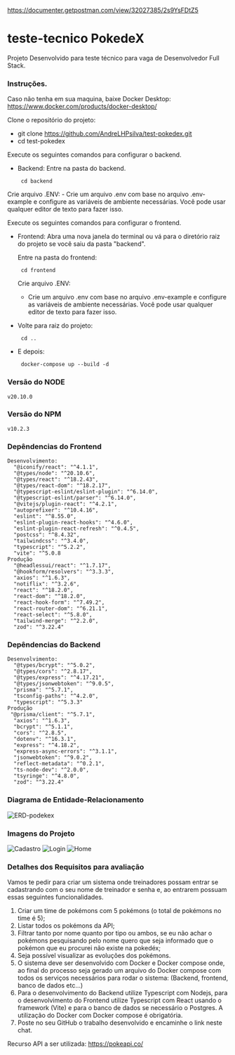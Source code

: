 https://documenter.getpostman.com/view/32027385/2s9YsFDtZ5

# teste-tecnico PokedeX

Projeto Desenvolvido para teste técnico para vaga de Desenvolvedor Full Stack.

### Instruções.

Caso não tenha em sua maquina, baixe Docker Desktop:
   https://www.docker.com/products/docker-desktop/

Clone o repositório do projeto:
-  git clone https://github.com/AndreLHPsilva/test-pokedex.git
-  cd test-pokedex

Execute os seguintes comandos para configurar o backend.
-  Backend:
  Entre na pasta do backend.
      ```
       cd backend
      ```
  Crie arquivo .ENV:
      -  Crie um arquivo .env com base no arquivo .env-example e configure as variáveis de ambiente necessárias. Você pode usar qualquer editor de texto para fazer isso.

Execute os seguintes comandos para configurar o frontend.
-  Frontend:
  Abra uma nova janela do terminal ou vá para o diretório raiz do projeto se você saiu da pasta "backend".

    Entre na pasta do frontend:
      ```
       cd frontend
      ```
    Crie arquivo .ENV:
      -  Crie um arquivo .env com base no arquivo .env-example e configure as variáveis de ambiente necessárias. Você pode usar qualquer editor de texto para fazer isso.

-  Volte para raiz do projeto:
    ```
     cd ..
    ```
- E depois:
    ```
     docker-compose up --build -d
    ```

### Versão do NODE   
    v20.10.0
### Versão do NPM   
    v10.2.3
    
### Depêndencias do Frontend
    Desenvolvimento: 
      "@iconify/react": "^4.1.1",
      "@types/node": "^20.10.6",
      "@types/react": "^18.2.43",
      "@types/react-dom": "^18.2.17",
      "@typescript-eslint/eslint-plugin": "^6.14.0",
      "@typescript-eslint/parser": "^6.14.0",
      "@vitejs/plugin-react": "^4.2.1",
      "autoprefixer": "^10.4.16",
      "eslint": "^8.55.0",
      "eslint-plugin-react-hooks": "^4.6.0",
      "eslint-plugin-react-refresh": "^0.4.5",
      "postcss": "^8.4.32",
      "tailwindcss": "^3.4.0",
      "typescript": "^5.2.2",
      "vite": "^5.0.8
    Produção
      "@headlessui/react": "^1.7.17",
      "@hookform/resolvers": "^3.3.3",
      "axios": "^1.6.3",
      "notiflix": "^3.2.6",
      "react": "^18.2.0",
      "react-dom": "^18.2.0",
      "react-hook-form": "^7.49.2",
      "react-router-dom": "^6.21.1",
      "react-select": "^5.8.0",
      "tailwind-merge": "^2.2.0",
      "zod": "^3.22.4"
### Depêndencias do Backend
    Desenvolvimento: 
      "@types/bcrypt": "^5.0.2",
      "@types/cors": "^2.8.17",
      "@types/express": "^4.17.21",
      "@types/jsonwebtoken": "^9.0.5",
      "prisma": "^5.7.1",
      "tsconfig-paths": "^4.2.0",
      "typescript": "^5.3.3"
    Produção
     "@prisma/client": "^5.7.1",
      "axios": "^1.6.3",
      "bcrypt": "^5.1.1",
      "cors": "^2.8.5",
      "dotenv": "^16.3.1",
      "express": "^4.18.2",
      "express-async-errors": "^3.1.1",
      "jsonwebtoken": "^9.0.2",
      "reflect-metadata": "^0.2.1",
      "ts-node-dev": "^2.0.0",
      "tsyringe": "^4.8.0",
      "zod": "^3.22.4"
     
### Diagrama de Entidade-Relacionamento
![ERD-podekex](https://github.com/AndreLHPsilva/test-pokedex/assets/112219645/c74b951b-28d2-404a-9ca4-dafa4f39bd55)

### Imagens do Projeto
![Cadastro](https://github.com/AndreLHPsilva/test-pokedex/assets/112219645/8e2b8d16-4ac3-4fd1-ab5a-901c3b474618)
![Login](https://github.com/AndreLHPsilva/test-pokedex/assets/112219645/b3bf30c6-f2bb-468c-8284-64e66bf74500)
![Home](https://github.com/AndreLHPsilva/test-pokedex/assets/112219645/f7a92d01-a56f-48c0-86d5-ddf8fab7567e)

### Detalhes dos Requisitos para avaliação
Vamos te pedir para criar um sistema onde treinadores possam entrar se cadastrando com o seu nome de treinador e senha e, ao entrarem possuam essas seguintes funcionalidades.

1. Criar um time de pokémons com 5 pokémons (o total de pokémons no time é 5);
2. Listar todos os pokémons da API;
3. Filtrar tanto por nome quanto por tipo ou ambos, se eu não achar o pokémons pesquisando pelo nome quero que seja informado que o pokémon que eu procurei não existe na pokedéx;
4. Seja possível visualizar as evoluções dos pokémons.
5. O sistema deve ser desenvolvido com Docker e Docker compose onde, ao final do processo seja gerado um arquivo do Docker compose com todos os serviços necessários para rodar o sistema: (Backend, frontend, banco de dados etc...)
6. Para o desenvolvimento do Backend utilize Typescript com Nodejs, para o desenvolvimento do Frontend utilize Typescript com React usando o framework (Vite) e para o banco de dados se necessário o Postgres. A utilização do Docker com Docker compose é obrigatória.
7. Poste no seu GitHub o trabalho desenvolvido e encaminhe o link neste chat.

Recurso API a ser utilizada: https://pokeapi.co/


